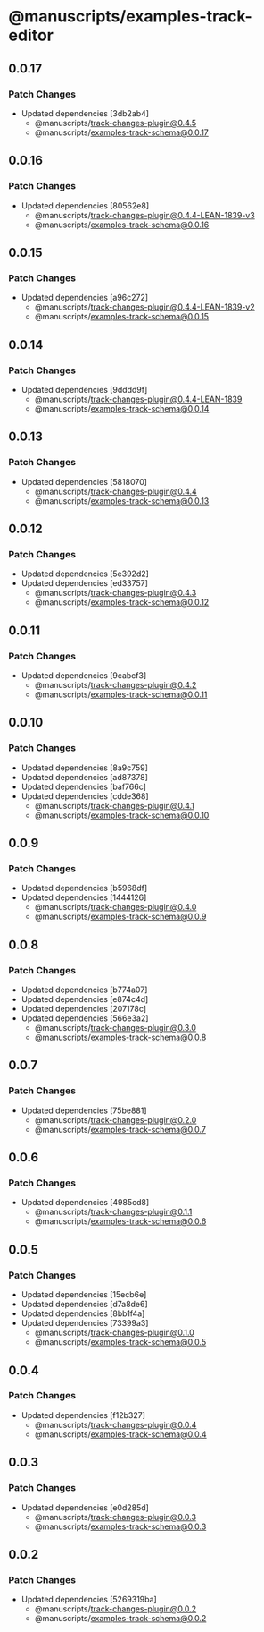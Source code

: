 # @manuscripts/examples-track-editor

## 0.0.17

### Patch Changes

- Updated dependencies [3db2ab4]
  - @manuscripts/track-changes-plugin@0.4.5
  - @manuscripts/examples-track-schema@0.0.17

## 0.0.16

### Patch Changes

- Updated dependencies [80562e8]
  - @manuscripts/track-changes-plugin@0.4.4-LEAN-1839-v3
  - @manuscripts/examples-track-schema@0.0.16

## 0.0.15

### Patch Changes

- Updated dependencies [a96c272]
  - @manuscripts/track-changes-plugin@0.4.4-LEAN-1839-v2
  - @manuscripts/examples-track-schema@0.0.15

## 0.0.14

### Patch Changes

- Updated dependencies [9dddd9f]
  - @manuscripts/track-changes-plugin@0.4.4-LEAN-1839
  - @manuscripts/examples-track-schema@0.0.14

## 0.0.13

### Patch Changes

- Updated dependencies [5818070]
  - @manuscripts/track-changes-plugin@0.4.4
  - @manuscripts/examples-track-schema@0.0.13

## 0.0.12

### Patch Changes

- Updated dependencies [5e392d2]
- Updated dependencies [ed33757]
  - @manuscripts/track-changes-plugin@0.4.3
  - @manuscripts/examples-track-schema@0.0.12

## 0.0.11

### Patch Changes

- Updated dependencies [9cabcf3]
  - @manuscripts/track-changes-plugin@0.4.2
  - @manuscripts/examples-track-schema@0.0.11

## 0.0.10

### Patch Changes

- Updated dependencies [8a9c759]
- Updated dependencies [ad87378]
- Updated dependencies [baf766c]
- Updated dependencies [cdde368]
  - @manuscripts/track-changes-plugin@0.4.1
  - @manuscripts/examples-track-schema@0.0.10

## 0.0.9

### Patch Changes

- Updated dependencies [b5968df]
- Updated dependencies [1444126]
  - @manuscripts/track-changes-plugin@0.4.0
  - @manuscripts/examples-track-schema@0.0.9

## 0.0.8

### Patch Changes

- Updated dependencies [b774a07]
- Updated dependencies [e874c4d]
- Updated dependencies [207178c]
- Updated dependencies [566e3a2]
  - @manuscripts/track-changes-plugin@0.3.0
  - @manuscripts/examples-track-schema@0.0.8

## 0.0.7

### Patch Changes

- Updated dependencies [75be881]
  - @manuscripts/track-changes-plugin@0.2.0
  - @manuscripts/examples-track-schema@0.0.7

## 0.0.6

### Patch Changes

- Updated dependencies [4985cd8]
  - @manuscripts/track-changes-plugin@0.1.1
  - @manuscripts/examples-track-schema@0.0.6

## 0.0.5

### Patch Changes

- Updated dependencies [15ecb6e]
- Updated dependencies [d7a8de6]
- Updated dependencies [8bb1f4a]
- Updated dependencies [73399a3]
  - @manuscripts/track-changes-plugin@0.1.0
  - @manuscripts/examples-track-schema@0.0.5

## 0.0.4

### Patch Changes

- Updated dependencies [f12b327]
  - @manuscripts/track-changes-plugin@0.0.4
  - @manuscripts/examples-track-schema@0.0.4

## 0.0.3

### Patch Changes

- Updated dependencies [e0d285d]
  - @manuscripts/track-changes-plugin@0.0.3
  - @manuscripts/examples-track-schema@0.0.3

## 0.0.2

### Patch Changes

- Updated dependencies [5269319ba]
  - @manuscripts/track-changes-plugin@0.0.2
  - @manuscripts/examples-track-schema@0.0.2
